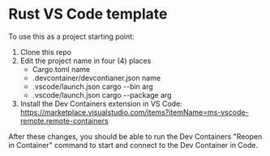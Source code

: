 Rust VS Code template
===

To use this as a project starting point:

1. Clone this repo
1. Edit the project name in four (4) places
   * Cargo.toml name
   * .devcontainer/devcontianer.json name
   * .vscode/launch.json cargo --bin arg
   * .vscode/launch.json cargo --package arg
1. Install the Dev Containers extension in VS Code: https://marketplace.visualstudio.com/items?itemName=ms-vscode-remote.remote-containers

After these changes, you should be able to run the Dev Containers "Reopen in Container" command to start and connect to the Dev Container in Code.
